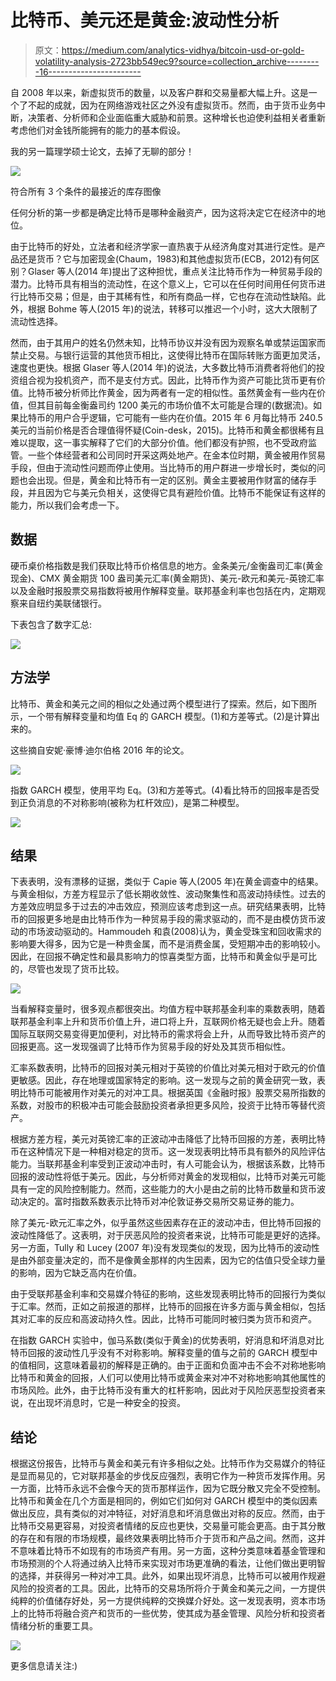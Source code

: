 # 比特币、美元还是黄金:波动性分析

> 原文：<https://medium.com/analytics-vidhya/bitcoin-usd-or-gold-volatility-analysis-2723bb549ec9?source=collection_archive---------16----------------------->

自 2008 年以来，新虚拟货币的数量，以及客户群和交易量都大幅上升。这是一个了不起的成就，因为在网络游戏社区之外没有虚拟货币。然而，由于货币业务中断，决策者、分析师和企业面临重大威胁和前景。这种增长也迫使利益相关者重新考虑他们对金钱所能拥有的能力的基本假设。

我的另一篇理学硕士论文，去掉了无聊的部分！

![](img/94bd61fd006c2664cbdb682c9a0a4b6e.png)

符合所有 3 个条件的最接近的库存图像

任何分析的第一步都是确定比特币是哪种金融资产，因为这将决定它在经济中的地位。

由于比特币的好处，立法者和经济学家一直热衷于从经济角度对其进行定性。是产品还是货币？它与加密现金(Chaum，1983)和其他虚拟货币(ECB，2012)有何区别？Glaser 等人(2014 年)提出了这种担忧，重点关注比特币作为一种贸易手段的潜力。比特币具有相当的流动性，在这个意义上，它可以在任何时间用任何货币进行比特币交易；但是，由于其稀有性，和所有商品一样，它也存在流动性缺陷。此外，根据 Bohme 等人(2015 年)的说法，转移可以推迟一个小时，这大大限制了流动性选择。

然而，由于其用户的姓名仍然未知，比特币协议并没有因为观察名单或禁运国家而禁止交易。与银行运营的其他货币相比，这使得比特币在国际转账方面更加灵活，速度也更快。根据 Glaser 等人(2014 年)的说法，大多数比特币消费者将他们的投资组合视为投机资产，而不是支付方式。因此，比特币作为资产可能比货币更有价值。比特币被分析师比作黄金，因为两者有一定的相似性。虽然黄金有一些内在价值，但其目前每金衡盎司约 1200 美元的市场价值不太可能是合理的(数据流)。如果比特币的用户合乎逻辑，它可能有一些内在价值。2015 年 6 月每比特币 240.5 美元的当前价格是否合理值得怀疑(Coin-desk，2015)。比特币和黄金都很稀有且难以提取，这一事实解释了它们的大部分价值。他们都没有护照，也不受政府监管。一些个体经营者和公司同时开采这两处地产。在金本位时期，黄金被用作贸易手段，但由于流动性问题而停止使用。当比特币的用户群进一步增长时，类似的问题也会出现。但是，黄金和比特币有一定的区别。黄金主要被用作财富的储存手段，并且因为它与美元负相关，这使得它具有避险价值。比特币不能保证有这样的能力，所以我们会考虑一下。

## 数据

硬币桌价格指数是我们获取比特币价格信息的地方。金条美元/金衡盎司汇率(黄金现金)、CMX 黄金期货 100 盎司美元汇率(黄金期货)、美元-欧元和美元-英镑汇率以及金融时报股票交易指数将被用作解释变量。联邦基金利率也包括在内，定期观察来自纽约美联储银行。

下表包含了数字汇总:

![](img/c516d0ba15c7e6fc63d1193d2bd29525.png)

## 方法学

比特币、黄金和美元之间的相似之处通过两个模型进行了探索。然后，如下图所示，一个带有解释变量和均值 Eq 的 GARCH 模型。(1)和方差等式。(2)是计算出来的。

这些摘自安妮·豪博·迪尔伯格 2016 年的论文。

![](img/cd7bb05c2d2f257acfd965ec636f441a.png)

指数 GARCH 模型，使用平均 Eq。(3)和方差等式。(4)看比特币的回报率是否受到正负消息的不对称影响(被称为杠杆效应)，是第二种模型。

![](img/b332933eb084213b04eea2a6007564f7.png)

## 结果

下表表明，没有漂移的证据，类似于 Capie 等人(2005 年)在黄金调查中的结果。与黄金相似，方差方程显示了低长期收敛性、波动聚集性和高波动持续性。过去的方差效应明显多于过去的冲击效应，预测应该考虑到这一点。研究结果表明，比特币的回报更多地是由比特币作为一种贸易手段的需求驱动的，而不是由模仿货币波动的市场波动驱动的。Hammoudeh 和袁(2008)认为，黄金受珠宝和回收需求的影响要大得多，因为它是一种贵金属，而不是消费金属，受短期冲击的影响较小。因此，在回报不确定性和最具影响力的惊喜类型方面，比特币和黄金似乎是可比的，尽管也发现了货币比较。

![](img/e6ebe65c7294cc3fbc5198299aac91f0.png)

当看解释变量时，很多观点都很突出。均值方程中联邦基金利率的乘数表明，随着联邦基金利率上升和货币价值上升，进口将上升，互联网价格无疑也会上升。随着国际互联网交易变得更加便利，对比特币的需求将会上升，从而导致比特币资产的回报更高。这一发现强调了比特币作为贸易手段的好处及其货币相似性。

汇率系数表明，比特币的回报对美元相对于英镑的价值比对美元相对于欧元的价值更敏感。因此，存在地理或国家特定的影响。这一发现与之前的黄金研究一致，表明比特币可能被用作对美元的对冲工具。根据英国《金融时报》股票交易所指数的系数，对股市的积极冲击可能会鼓励投资者承担更多风险，投资于比特币等替代资产。

根据方差方程，美元对英镑汇率的正波动冲击降低了比特币回报的方差，表明比特币在这种情况下是一种相对稳定的货币。这一发现表明比特币具有额外的风险评估能力。当联邦基金利率受到正波动冲击时，有人可能会认为，根据该系数，比特币回报的波动性将低于美元。因此，与分析师对黄金的发现相似，比特币对美元可能具有一定的风险控制能力。然而，这些能力的大小是由之前的比特币数量和货币波动决定的。富时指数系数表示比特币对冲伦敦证券交易所交易证券的能力。

除了美元-欧元汇率之外，似乎虽然这些因素存在正的波动冲击，但比特币回报的波动性降低了。这表明，对于厌恶风险的投资者来说，比特币可能是更好的选择。另一方面，Tully 和 Lucey (2007 年)没有发现类似的发现，因为比特币的波动性是由外部变量决定的，而不是像黄金那样的内生因素，因为它的估值只受全球力量的影响，因为它缺乏高内在价值。

由于受联邦基金利率和交易媒介特征的影响，这些发现表明比特币的回报行为类似于汇率。然而，正如之前报道的那样，比特币的回报在许多方面与黄金相似，包括其对汇率的反应和高波动持久性。因此，比特币可能同时被归类为货币和资产。

在指数 GARCH 实验中，伽马系数(类似于黄金)的优势表明，好消息和坏消息对比特币回报的波动性几乎没有不对称影响。解释变量的值与之前的 GARCH 模型中的值相同，这意味着最初的解释是正确的。由于正面和负面冲击不会不对称地影响比特币和黄金的回报，人们可以使用比特币或黄金来对冲不对称地影响其他属性的市场风险。此外，由于比特币没有重大的杠杆影响，因此对于风险厌恶型投资者来说，在出现坏消息时，它是一种安全的投资。

## 结论

根据这份报告，比特币与黄金和美元有许多相似之处。比特币作为交易媒介的特征是显而易见的，它对联邦基金的步伐反应强烈，表明它作为一种货币发挥作用。另一方面，比特币永远不会像今天的货币那样运作，因为它既分散又完全不受控制。比特币和黄金在几个方面是相同的，例如它们如何对 GARCH 模型中的类似因素做出反应，具有类似的对冲特征，对好消息和坏消息做出对称的反应。然而，由于比特币交易更容易，对投资者情绪的反应也更快，交易量可能会更高。由于其分散的存在和有限的市场规模，最终效果表明比特币介于货币和产品之间。然而，这并不意味着比特币不如现有的市场资产有用。另一方面，这种分类意味着基金管理和市场预测的个人将通过纳入比特币来实现对市场更准确的看法，让他们做出更明智的选择，并获得另一种对冲工具。此外，如果出现坏消息，比特币可以被用作规避风险的投资者的工具。因此，比特币的交易场所将介于黄金和美元之间，一方提供纯粹的价值储存好处，另一方提供纯粹的交换媒介好处。这一发现表明，资本市场上的比特币将融合资产和货币的一些优势，使其成为基金管理、风险分析和投资者情绪分析的重要工具。

![](img/744f18067c1cab73b2a67ee188c420d6.png)

更多信息请关注:)